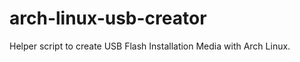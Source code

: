 arch-linux-usb-creator
======================

Helper script to create USB Flash Installation Media with Arch Linux.
